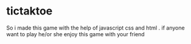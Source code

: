 # tictaktoe
So i made this game with the help of javascript css and html  .
if anyone want to play he/or she enjoy this game with your friend
